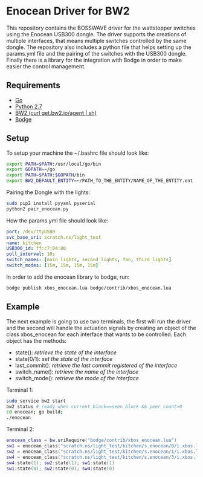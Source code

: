# Enocean Driver for BW2
This repository contains the BOSSWAVE driver for the wattstopper switches using the Enocean USB300 dongle. 
The driver supports the creations of multiple interfaces, that means multiple switches controlled by the same dongle.
The repository also includes a python file that helps setting up the params.yml file and the pairing of the switches with the USB300 dongle.
Finally there is a library for the integration with Bodge in order to make easier the control management.

## Requirements
- <a href="https://golang.org/dl/">Go</a>
- <a href="https://www.python.org/downloads/">Python 2.7</a>
- <a href="https://github.com/immesys/bw2">BW2 (curl get.bw2.io/agent | sh)</a>
- <a href="https://github.com/gtfierro/bodge">Bodge</a>
## Setup
To setup your machine the \~/.bashrc file should look like:
```bash
export PATH=$PATH:/usr/local/go/bin
export GOPATH=~/go
export PATH=$PATH:$GOPATH/bin
export BW2_DEFAULT_ENTITY=~/PATH_TO_THE_ENTITY/NAME_OF_THE_ENTITY.ent
```
Pairing the Dongle with the lights:
```bash
sudo pip2 install pyyaml pyserial
python2 pair_enocean.py
```
How the params.yml file should look like:
```yml
port: /dev/ttyUSB0
svc_base_uri: scratch.ns/light_test
name: kitchen
USB300_id: ff:c7:04:80
poll_interval: 10s
switch_names: [main_lights, second_lights, fan, third_lights]
switch_modes: [15m, 15m, 15m, 15m]
```
In order to add the enocean library to bodge, run:
```bash
bodge publish xbos_enocean.lua bodge/contrib/xbos_enocean.lua
```
## Example
The next example is going to use two terminals, the first will run the driver and the second will handle the actuation
signals by creating an object of the class xbos_enocean for each interface that wants to be controlled.
Each object has the methods: 
- state(): _retrieve the state of the interface_
- state(0/1): _set the state of the interface_
- last_commit(): _retrieve the last commit registered of the interface_
- switch_name(): _retrieve the name of the interface_
- switch_mode(): _retrieve the mode of the interface_

Terminal 1:
```bash
sudo service bw2 start
bw2 status # ready when current_block==seen_block && peer_count>0
cd enocean; go build; 
./enocean
```

Terminal 2:
```lua
enocean_class = bw.uriRequire("bodge/contrib/xbos_enocean.lua")
sw1 = enocean_class("scratch.ns/light_test/kitchen/s.enocean/0/i.xbos.light")
sw2 = enocean_class("scratch.ns/light_test/kitchen/s.enocean/1/i.xbos.light")
sw4 = enocean_class("scratch.ns/light_test/kitchen/s.enocean/3/i.xbos.light")
sw4:state(1); sw2:state(1); sw1:state(1)
sw1:state(0); sw2:state(0); sw4:state(0)
```

